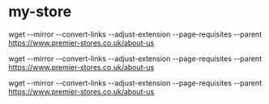 # my-store


wget --mirror --convert-links --adjust-extension --page-requisites --parent https://www.premier-stores.co.uk/about-us

wget --mirror --convert-links --adjust-extension --page-requisites --parent https://www.premier-stores.co.uk/about-us

wget --mirror --convert-links --adjust-extension --page-requisites --parent https://www.premier-stores.co.uk/about-us

